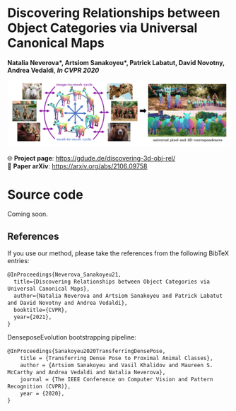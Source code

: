 # Discovering Relationships between Object Categories via Universal Canonical Maps
**Natalia Neverova\*, Artsiom Sanakoyeu\*, Patrick Labatut, David Novotny, Andrea Vedaldi**,
***In CVPR 2020*** 


![image](https://github.com/asanakoy/discovering-3d-obj-rel/blob/main/docs/index_files/teaser.png)


🌐 **Project page**: https://gdude.de/discovering-3d-obj-rel/   
📝 **Paper arXiv**: https://arxiv.org/abs/2106.09758

# Source code
Coming soon.



## <a name="References"></a> References

If you use our method, please take the references from the following
BibTeX entries:


```
@InProceedings{Neverova_Sanakoyeu21,
  title={Discovering Relationships between Object Categories via Universal Canonical Maps},
  author={Natalia Neverova and Artsiom Sanakoyeu and Patrick Labatut and David Novotny and Andrea Vedaldi},
  booktitle={CVPR},
  year={2021},
}
```


DenseposeEvolution bootstrapping pipeline:
```
@InProceedings{Sanakoyeu2020TransferringDensePose,
    title = {Transferring Dense Pose to Proximal Animal Classes},
    author = {Artsiom Sanakoyeu and Vasil Khalidov and Maureen S. McCarthy and Andrea Vedaldi and Natalia Neverova},
    journal = {The IEEE Conference on Computer Vision and Pattern Recognition (CVPR)},
    year = {2020},
}
```
